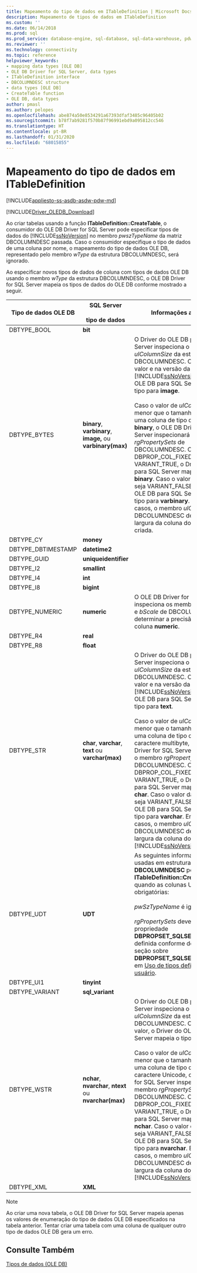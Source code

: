 ```yaml
---
title: Mapeamento do tipo de dados em ITableDefinition | Microsoft Docs
description: Mapeamento de tipos de dados em ITableDefinition
ms.custom: ''
ms.date: 06/14/2018
ms.prod: sql
ms.prod_service: database-engine, sql-database, sql-data-warehouse, pdw
ms.reviewer: ''
ms.technology: connectivity
ms.topic: reference
helpviewer_keywords:
- mapping data types [OLE DB]
- OLE DB Driver for SQL Server, data types
- ITableDefinition interface
- DBCOLUMNDESC structure
- data types [OLE DB]
- CreateTable function
- OLE DB, data types
author: pmasl
ms.author: pelopes
ms.openlocfilehash: abe874a50e8534291a67393dfaf3485c96405b02
ms.sourcegitcommit: b78f7ab9281f570b87f96991ebd9a095812cc546
ms.translationtype: HT
ms.contentlocale: pt-BR
ms.lasthandoff: 01/31/2020
ms.locfileid: "68015855"
---
```

# <a name="data-type-mapping-in-itabledefinition"></a>Mapeamento do tipo de dados em ITableDefinition
[!INCLUDE[appliesto-ss-asdb-asdw-pdw-md](../../../includes/appliesto-ss-asdb-asdw-pdw-md.md)]

[!INCLUDE[Driver_OLEDB_Download](../../../includes/driver_oledb_download.md)]

  Ao criar tabelas usando a função **ITableDefinition::CreateTable**, o consumidor do OLE DB Driver for SQL Server pode especificar tipos de dados do [!INCLUDE[ssNoVersion](../../../includes/ssnoversion-md.md)] no membro *pwszTypeName* da matriz DBCOLUMNDESC passada. Caso o consumidor especifique o tipo de dados de uma coluna por nome, o mapeamento do tipo de dados OLE DB, representado pelo membro *wType* da estrutura DBCOLUMNDESC, será ignorado.  
  
 Ao especificar novos tipos de dados de coluna com tipos de dados OLE DB usando o membro *wType* da estrutura DBCOLUMNDESC, o OLE DB Driver for SQL Server mapeia os tipos de dados do OLE DB conforme mostrado a seguir.  
  
|Tipo de dados OLE DB|SQL Server<br /><br /> tipo de dados|Informações adicionais|  
|----------------------|------------------------------|----------------------------|  
|DBTYPE_BOOL|**bit**||  
|DBTYPE_BYTES|**binary**, **varbinary**, **image,** ou **varbinary(max)**|O Driver do OLE DB para SQL Server inspeciona o membro *ulColumnSize* da estrutura DBCOLUMNDESC. Com base no valor e na versão da instância do [!INCLUDE[ssNoVersion](../../../includes/ssnoversion-md.md)], o Driver do OLE DB para SQL Server mapeia o tipo para **image**.<br /><br /> Caso o valor de *ulColumnSize* seja menor que o tamanho máximo de uma coluna de tipo de dados **binary**, o OLE DB Driver for SQL Server inspecionará o membro *rgPropertySets* de DBCOLUMNDESC. Caso DBPROP_COL_FIXEDLENGTH seja VARIANT_TRUE, o Driver do OLE DB para SQL Server mapeia o tipo para **binary**. Caso o valor da propriedade seja VARIANT_FALSE, o Driver do OLE DB para SQL Server mapeia o tipo para **varbinary**. Em ambos os casos, o membro *ulColumnSize* de DBCOLUMNDESC determina a largura da coluna do SQL Server criada.|  
|DBTYPE_CY|**money**||  
|DBTYPE_DBTIMESTAMP|**datetime2**||  
|DBTYPE_GUID|**uniqueidentifier**||  
|DBTYPE_I2|**smallint**||  
|DBTYPE_I4|**int**||  
|DBTYPE_I8|**bigint**||
|DBTYPE_NUMERIC|**numeric**|O OLE DB Driver for SQL Server inspeciona os membros *bPrecision* e *bScale* de DBCOLUMDESC para determinar a precisão e a escala da coluna **numeric**.|  
|DBTYPE_R4|**real**||  
|DBTYPE_R8|**float**||  
|DBTYPE_STR|**char**, **varchar**, **text** ou **varchar(max)**|O Driver do OLE DB para SQL Server inspeciona o membro *ulColumnSize* da estrutura DBCOLUMNDESC. Com base no valor e na versão da instância do [!INCLUDE[ssNoVersion](../../../includes/ssnoversion-md.md)], o Driver do OLE DB para SQL Server mapeia o tipo para **text**.<br /><br /> Caso o valor de *ulColumnSize* seja menor que o tamanho máximo de uma coluna de tipo de dados de caractere multibyte, o OLE DB Driver for SQL Server inspecionará o membro *rgPropertySets* de DBCOLUMNDESC. Caso DBPROP_COL_FIXEDLENGTH seja VARIANT_TRUE, o Driver do OLE DB para SQL Server mapeia o tipo para **char**. Caso o valor da propriedade seja VARIANT_FALSE, o Driver do OLE DB para SQL Server mapeia o tipo para **varchar**. Em ambos os casos, o membro *ulColumnSize* de DBCOLUMNDESC determina a largura da coluna do [!INCLUDE[ssNoVersion](../../../includes/ssnoversion-md.md)] criada.|  
|DBTYPE_UDT|**UDT**|As seguintes informações são usadas em estruturas **DBCOLUMNDESC** por **ITableDefinition::CreateTable** quando as colunas UDT são obrigatórias:<br /><br /> *pwSzTypeName* é ignorado.<br /><br /> *rgPropertySets* deve incluir uma propriedade **DBPROPSET_SQLSERVERCOLUMN** definida conforme descrito na seção sobre **DBPROPSET_SQLSERVERCOLUMN**, em [Uso de tipos definidos pelo usuário](../../oledb/features/using-user-defined-types.md).|  
|DBTYPE_UI1|**tinyint**||  
|DBTYPE_VARIANT|**sql_variant**||
|DBTYPE_WSTR|**nchar**, **nvarchar**, **ntext** ou **nvarchar(max)**|O Driver do OLE DB para SQL Server inspeciona o membro *ulColumnSize* da estrutura DBCOLUMNDESC. Com base no valor, o Driver do OLE DB para SQL Server mapeia o tipo para **ntext**.<br /><br /> Caso o valor de *ulColumnSize* seja menor que o tamanho máximo de uma coluna de tipo de dados de caractere Unicode, o OLE DB Driver for SQL Server inspecionará o membro *rgPropertySets* de DBCOLUMNDESC. Caso DBPROP_COL_FIXEDLENGTH seja VARIANT_TRUE, o Driver do OLE DB para SQL Server mapeia o tipo para **nchar**. Caso o valor da propriedade seja VARIANT_FALSE, o Driver do OLE DB para SQL Server mapeia o tipo para **nvarchar**. Em ambos os casos, o membro *ulColumnSize* de DBCOLUMNDESC determina a largura da coluna do [!INCLUDE[ssNoVersion](../../../includes/ssnoversion-md.md)] criada.|  
|DBTYPE_XML|**XML**||  

> [!NOTE]  
>  Ao criar uma nova tabela, o OLE DB Driver for SQL Server mapeia apenas os valores de enumeração do tipo de dados OLE DB especificados na tabela anterior. Tentar criar uma tabela com uma coluna de qualquer outro tipo de dados OLE DB gera um erro.  

## <a name="see-also"></a>Consulte Também  
 [Tipos de dados &#40;OLE DB&#41;](../../oledb/ole-db-data-types/data-types-ole-db.md)  
  
  
